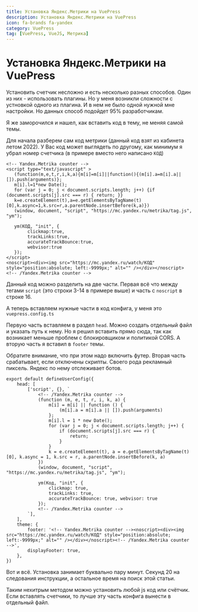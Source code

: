 ```yaml
---
title: Установка Яндекс.Метрики на VuePress
description: Установка Яндекс.Метрики на VuePress
icon: fa-brands fa-yandex
category: VuePress
tag: [VuePress, VueJS, Метрика]
---
```


# Установка Яндекс.Метрики на VuePress

Установить счетчик несложно и есть несколько разных способов. Один из них - использовать плагины. Но у меня возникли сложности с устновкой одного из плагина. И в нем не было одной нужной мне настройки. Но данных способ подойдет 95% разработчикам.

Я же заморочился и нашел, как вставить код в тему, не меняя самой темы.

Для начала разберем сам код метрики (данный код взят из кабинета летом 2022). У Вас код может выглядеть по другому, как минимум я убрал номер счетчика (в примере вместо него написано `КОД`)

```html{9,16}
<!-- Yandex.Metrika counter -->
<script type="text/javascript" >
   (function(m,e,t,r,i,k,a){m[i]=m[i]||function(){(m[i].a=m[i].a||[]).push(arguments)};
   m[i].l=1*new Date();
   for (var j = 0; j < document.scripts.length; j++) {if (document.scripts[j].src === r) { return; }}
   k=e.createElement(t),a=e.getElementsByTagName(t)[0],k.async=1,k.src=r,a.parentNode.insertBefore(k,a)})
   (window, document, "script", "https://mc.yandex.ru/metrika/tag.js", "ym");

   ym(КОД, "init", {
        clickmap:true,
        trackLinks:true,
        accurateTrackBounce:true,
        webvisor:true
   });
</script>
<noscript><div><img src="https://mc.yandex.ru/watch/КОД" style="position:absolute; left:-9999px;" alt="" /></div></noscript>
<!-- /Yandex.Metrika counter -->
```

Данный код можно разделить на две части. Первая всё что между тегами `script` (это строки 3-14 в примере выше) и часть с `noscript` в строке 16.

А теперь вставляем нужные части в код конфига, у меня это `vuepress.config.ts`

Первую часть вставляем в раздел `head`. Можно создать отдельный файл и указать путь к нему. Но я решил вставить прямо сюда, так как возникает меньше проблем с блокировщиком и политикой CORS. А вторую часть я вставил в `footer` темы.

Обратите внимание, что при этом надо включить футер. Вторая часть срабатывает, если отключены скрипты. Своего рода рекламный пиксель. Яндекс по нему отслеживает ботов.

```ts{3-25}{28}
export default defineUserConfig({
    head: [
        ['script', {}, `
            <!-- /Yandex.Metrika counter -->
            (function (m, e, t, r, i, k, a) {
                m[i] = m[i] || function () {
                    (m[i].a = m[i].a || []).push(arguments)
                };
                m[i].l = 1 * new Date();
                for (var j = 0; j < document.scripts.length; j++) {
                    if (document.scripts[j].src === r) {
                        return;
                    }
                }
                k = e.createElement(t), a = e.getElementsByTagName(t)[0], k.async = 1, k.src = r, a.parentNode.insertBefore(k, a)
            })
            (window, document, "script", "https://mc.yandex.ru/metrika/tag.js", "ym");
            
            ym(Код, "init", {
                clickmap: true,
                trackLinks: true,
                accurateTrackBounce: true, webvisor: true
            });
            <!-- /Yandex.Metrika counter -->
        `],
    ],
    theme: {
        footer: '<!-- Yandex.Metrika counter --><noscript><div><img src="https://mc.yandex.ru/watch/КОД" style="position:absolute; left:-9999px;" alt="" /></div></noscript><!-- /Yandex.Metrika counter -->',
        displayFooter: true,
    },
})
```

Вот и всё. Установка занимает буквально пару минут. Секунд 20 на следования инструкции, а остальное время на поиск этой статьи.

Таким нехитрым методом можно установить любой js код или счётчик. Если вставлять счетчики, то лучше эту часть конфига вынести в отдельный файл.
